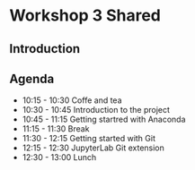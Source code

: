 # Workshop 3 Shared

## Introduction

## Agenda
* 10:15 - 10:30 Coffe and tea
* 10:30 - 10:45 Introduction to the project
* 10:45 - 11:15 Getting startred with Anaconda
* 11:15 - 11:30 Break 
* 11:30 - 12:15 Getting started with Git
* 12:15 - 12:30 JupyterLab Git extension
* 12:30 - 13:00 Lunch